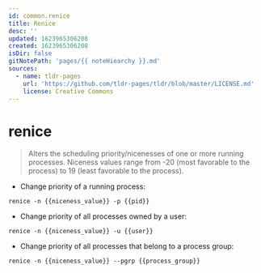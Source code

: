 ```yaml
---
id: common.renice
title: Renice
desc: ''
updated: 1623965306208
created: 1623965306208
isDir: false
gitNotePath: 'pages/{{ noteHiearchy }}.md'
sources:
  - name: tldr-pages
    url: 'https://github.com/tldr-pages/tldr/blob/master/LICENSE.md'
    license: Creative Commons
---
```

# renice

> Alters the scheduling priority/nicenesses of one or more running processes.
> Niceness values range from -20 (most favorable to the process) to 19 (least favorable to the process).

- Change priority of a running process:

`renice -n {{niceness_value}} -p {{pid}}`

- Change priority of all processes owned by a user:

`renice -n {{niceness_value}} -u {{user}}`

- Change priority of all processes that belong to a process group:

`renice -n {{niceness_value}} --pgrp {{process_group}}`

